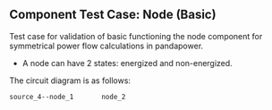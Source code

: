 <!--
SPDX-FileCopyrightText: 2022 Contributors to the Power Grid Model project <dynamic.grid.calculation@alliander.com>

SPDX-License-Identifier: MPL-2.0
-->
## Component Test Case: Node (Basic)

Test case for validation of basic functioning the node component for symmetrical power flow calculations in pandapower. 
- A node can have 2 states: energized and non-energized.

The circuit diagram is as follows:
```
source_4--node_1       node_2
```
